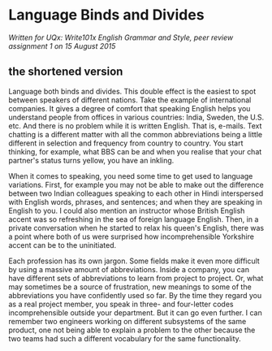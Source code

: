 Language Binds and Divides
==========================

_Written for UQx: Write101x English Grammar and Style, peer review assignment 1 on 15 August 2015_

the shortened version
---------------------

Language both binds and divides. This double effect is the easiest to spot between speakers of different nations. Take the example of international companies. It gives a degree of comfort that speaking English helps you understand people from offices in various countries: India, Sweden, the U.S. etc. And there is no problem while it is written English. That is, e-mails. Text chatting is a different matter with all the common abbreviations being a little different in selection and frequency from country to country. You start thinking, for example, what BBS can be and when you realise that your chat partner's status turns yellow, you have an inkling.

When it comes to speaking, you need some time to get used to language variations. First, for example you may not be able to make out the difference between two Indian colleagues speaking to each other in Hindi interspersed with English words, phrases, and sentences; and when they are speaking in English to you. I could also mention an instructor whose British English accent was so refreshing in the sea of foreign language English. Then, in a private conversation when he started to relax his queen's English, there was a point where both of us were surprised how incomprehensible Yorkshire accent can be to the uninitiated.

Each profession has its own jargon. Some fields make it even more difficult by using a massive amount of abbreviations. Inside a company, you can have different sets of abbreviations to learn from project to project. Or, what may sometimes be a source of frustration, new meanings to some of the abbreviations you have confidently used so far. By the time they regard you as a real project member, you speak in three- and four-letter codes incomprehensible outside your department. But it can go even further. I can remember two engineers working on different subsystems of the same product, one not being able to explain a problem to the other because the two teams had such a different vocabulary for the same functionality.

